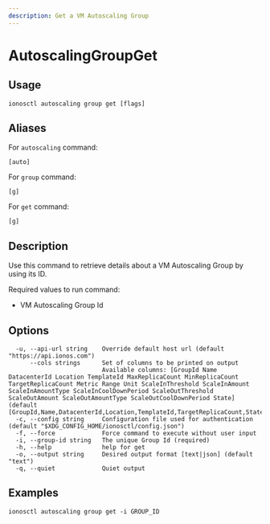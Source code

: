 ```yaml
---
description: Get a VM Autoscaling Group
---
```


# AutoscalingGroupGet

## Usage

```text
ionosctl autoscaling group get [flags]
```

## Aliases

For `autoscaling` command:

```text
[auto]
```

For `group` command:

```text
[g]
```

For `get` command:

```text
[g]
```

## Description

Use this command to retrieve details about a VM Autoscaling Group by using its ID.

Required values to run command:

* VM Autoscaling Group Id

## Options

```text
  -u, --api-url string    Override default host url (default "https://api.ionos.com")
      --cols strings      Set of columns to be printed on output 
                          Available columns: [GroupId Name DatacenterId Location TemplateId MaxReplicaCount MinReplicaCount TargetReplicaCount Metric Range Unit ScaleInThreshold ScaleInAmount ScaleInAmountType ScaleInCoolDownPeriod ScaleOutThreshold ScaleOutAmount ScaleOutAmountType ScaleOutCoolDownPeriod State] (default [GroupId,Name,DatacenterId,Location,TemplateId,TargetReplicaCount,State])
  -c, --config string     Configuration file used for authentication (default "$XDG_CONFIG_HOME/ionosctl/config.json")
  -f, --force             Force command to execute without user input
  -i, --group-id string   The unique Group Id (required)
  -h, --help              help for get
  -o, --output string     Desired output format [text|json] (default "text")
  -q, --quiet             Quiet output
```

## Examples

```text
ionosctl autoscaling group get -i GROUP_ID
```

